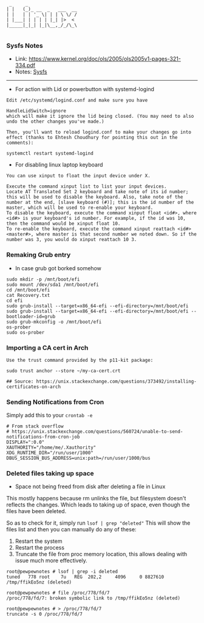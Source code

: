 ```text
 _     _                  
| |   (_)_ __  _   ___  __
| |   | | '_ \| | | \ \/ /
| |___| | | | | |_| |>  < 
|_____|_|_| |_|\__,_/_/\_\
                          
```

### Sysfs Notes
* Link: https://www.kernel.org/doc/ols/2005/ols2005v1-pages-321-334.pdf
* Notes: [Sysfs](Sysfs)


***

* For action with Lid or powerbutton with systemd-logind

```text
Edit /etc/systemd/logind.conf and make sure you have

HandleLidSwitch=ignore
which will make it ignore the lid being closed. (You may need to also undo the other changes you've made.)

Then, you'll want to reload logind.conf to make your changes go into effect (thanks to Ehtesh Choudhury for pointing this out in the comments):

systemctl restart systemd-logind
```

* For disabling linux laptop keyboard

```text
You can use xinput to float the input device under X.

Execute the command xinput list to list your input devices.
Locate AT Translated Set 2 keyboard and take note of its id number; this will be used to disable the keyboard. Also, take note of the number at the end, [slave keyboard (#)]; this is the id number of the master, which will be used to re-enable your keyboard.
To disable the keyboard, execute the command xinput float <id#>, where <id#> is your keyboard's id number. For example, if the id was 10, then the command would be xinput float 10.
To re-enable the keyboard, execute the command xinput reattach <id#> <master#>, where master is that second number we noted down. So if the number was 3, you would do xinput reattach 10 3.
```

### Remaking Grub entry
* In case grub got borked somehow

```
sudo mkdir -p /mnt/boot/efi
sudo mount /dev/sda1 /mnt/boot/efi
cd /mnt/boot/efi
cat Recovery.txt
cd efi
sudo grub-install --target=x86_64-efi --efi-directory=/mnt/boot/efi
sudo grub-install --target=x86_64-efi --efi-directory=/mnt/boot/efi --bootloader-id=grub
sudo grub-mkconfig -o /mnt/boot/efi
os-prober
sudo os-prober

```

### Importing a CA cert in Arch
```
Use the trust command provided by the p11-kit package:

sudo trust anchor --store ~/my-ca-cert.crt

## Source: https://unix.stackexchange.com/questions/373492/installing-certificates-on-arch
```

### Sending Notifications from Cron

Simply add this to your `crontab -e`

```
# From stack overflow
# https://unix.stackexchange.com/questions/560724/unable-to-send-notifications-from-cron-job
DISPLAY=":0.0"
XAUTHORITY="/home/me/.Xauthority"
XDG_RUNTIME_DIR="/run/user/1000"
DBUS_SESSION_BUS_ADDRESS=unix:path=/run/user/1000/bus
```


### Deleted files taking up space

* Space not being freed from disk after deleting a file in Linux

This mostly happens because rm unlinks the file, but filesystem doesn't reflects the changes.
Which leads to taking up of space, even though the files have been deleted.

So as to check for it, simply run
`lsof | grep "deleted"`
This will show the files list and then you can manually do any of these:

1. Restart the system
2. Restart the process
3. Truncate the file from proc memory location, this allows dealing with issue much more effectively.
```
root@pewpewnotes # lsof | grep -i deleted
tuned   778 root    7u   REG  202,2     4096     0 8827610 /tmp/ffikEo5nz (deleted)

root@pewpewnotes # file /proc/778/fd/7
/proc/778/fd/7: broken symbolic link to /tmp/ffikEo5nz (deleted)

root@pewpewnotes # > /proc/778/fd/7
truncate -s 0 /proc/778/fd/7
```
